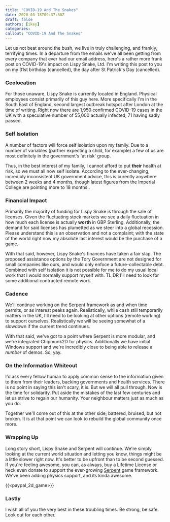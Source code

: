 ```yaml
---
title: "COVID-19 And The Snakes"
date: 2020-03-18T09:37:30Z
draft: false
authors: [ikey]
categories:
callout: "COVID-19 And The Snakes"
---
```


Let us not beat around the bush, we live in truly challenging, and frankly, terrifying times. In a departure from the emails
we've all been getting from every company that ever had our email address, here's a rather more frank post on COVID-19's impact
on Lispy Snake, Ltd. I'm writing this post to you on my 31st birthday (cancelled), the day after St Patrick's Day (cancelled).

### Geolocation

For those unaware, Lispy Snake is currently located in England. Physical employees consist primarily of this guy here. More specifically
I'm in the South East of England, second largest outbreak hotspot after London at the time of writing. Right now there are 1,950 confirmed
COVID-19 cases in the UK with a speculative number of 55,000 actually infected, 71 having sadly passed.

### Self Isolation

A number of factors will force self isolation upon my family. Due to a number of variables (partner expecting a child, for example) a few of
us are most definitely in the government's 'at risk' group.

Thus, in the best interest of my family, I cannot afford to put **their** health at risk, so we must all now self isolate. According to the
ever-changing, incredibly inconsistent UK government advice, this is curently anywhere between 2 weeks and 4 months, though latest figures
from the Imperial College are pointing more to 18 months..

### Financial Impact

Primarily the majority of funding for Lispy Snake is through the sale of licenses. Given the fluctuating stock markets we see a daily fluctuation
in how much each license is actually **worth** in GBP Sterling. Additionally, the demand for said licenses has plumetted as we steer into a global
recession. Please understand this is an observation and not a complaint; with the state of the world right now my absolute last interest would be
the purchase of a game.

With that said, however, Lispy Snake's finances have taken a fair slap. The proposed assistance options by the Tory Government are not designed for small companies like
ours, and would only enfoce a future-collectable debt. Combined with self isolation it is not possible for me to do my usual local work that I would
normally support myself with. TL;DR I'll need to look for some additional contracted remote work.

### Cadence

We'll continue working on the Serpent framework as and when time permits, or as interest peaks again. Realistically, while cash still temporarily matters
in the UK, I'll need to be looking at other options (remote working) to support ourselves. Realistically we will be seeing somewhat of a slowdown if the
current trend continues.

With that said, we've got to a point where Serpent is more modular, and we're integrated Chipmunk2D for physics.
Additionally we have initial Windows support and we're incredibly close to being able to release a *number* of demos. So, yay.

### On the Information Whiteout

I'd ask every fellow human to apply common sense to the information given to them from their leaders, backing governments and health services.
There is no point in saying this isn't scary, it is. But we will all pull through. Now is the time for solidarity. Put aside the mistakes of the last few
centuries and let us strive to regain our humanity. Your neighbour matters just as much as you do.

Together we'll come out of this at the other side; battered, bruised, but not broken. It is at that point we can look to rebuild the global community once
more.

### Wrapping Up

Long story short, Lispy Snake and Serpent will continue. We're simply looking at the current world situation and letting you know, things might be a little
slower right now. It's better to be upfront than to be second guessed. If you're feeling awesome, you can, as always, buy a Lifetime License or heck even
donate to support the ever-growing [Serpent](https://github.com/lispysnake/serpent) game framework. We've been adding physics support, and its kinda awesome.

{{<paypal_2d_game>}}

### Lastly

I wish all of you the very best in these troubling times. Be strong, be safe. Look out for each other.
